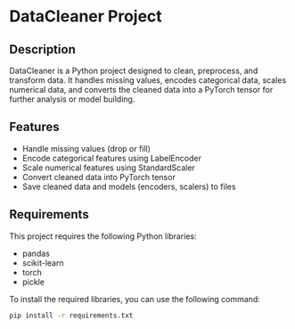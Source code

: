 # DataCleaner Project

## Description
DataCleaner is a Python project designed to clean, preprocess, and transform data. It handles missing values, encodes categorical data, scales numerical data, and converts the cleaned data into a PyTorch tensor for further analysis or model building.

## Features
- Handle missing values (drop or fill)
- Encode categorical features using LabelEncoder
- Scale numerical features using StandardScaler
- Convert cleaned data into PyTorch tensor
- Save cleaned data and models (encoders, scalers) to files

## Requirements
This project requires the following Python libraries:
- pandas
- scikit-learn
- torch
- pickle

To install the required libraries, you can use the following command:
```bash
pip install -r requirements.txt
